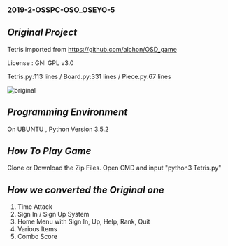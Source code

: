 ### 2019-2-OSSPC-OSO_OSEYO-5

## ***Original Project***
 Tetris imported from https://github.com/alchon/OSD_game 
  
 License : GNI GPL v3.0
  
 Tetris.py:113 lines / Board.py:331 lines / Piece.py:67 lines
 
![original](https://user-images.githubusercontent.com/37091424/70601264-08850080-1c35-11ea-8180-b92a43a06368.gif)

## ***Programming Environment***
 On UBUNTU , Python Version 3.5.2

## ***How To Play Game***
 Clone or Download the Zip Files.
 Open CMD and input "python3 Tetris.py"
 
## ***How we converted the Original one***
 1. Time Attack
 2. Sign In / Sign Up System
 3. Home Menu with Sign In, Up, Help, Rank, Quit 
 4. Various Items
 5. Combo Score
